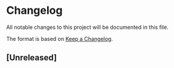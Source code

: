 # Changelog
All notable changes to this project will be documented in this file.

The format is based on [Keep a Changelog](https://keepachangelog.com/en/1.0.0/).


## [Unreleased]


<!--
[Unreleased]: https://github.com/classabbyamp/r-wlw-bot/compare/v1.0.0...HEAD
[1.0.0]: https://github.com/classabbyamp/r-wlw-bot/releases/tag/v1.0.0
-->
